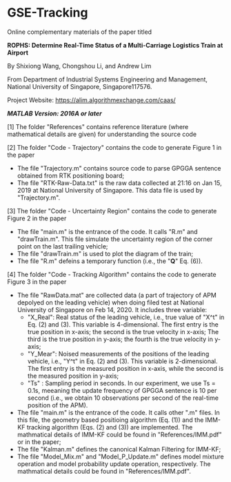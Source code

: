 # GSE-Tracking
Online complementary materials of the paper titled 

**ROPHS: Determine Real-Time Status of a Multi-Carriage Logistics Train at Airport**

By Shixiong Wang, Chongshou Li, and Andrew Lim

From Department of Industrial Systems Engineering and Management, National University of Singapore, Singapore117576. 

Project Website: <https://alim.algorithmexchange.com/caas/>



***MATLAB Version: 2016A or later***

[1] The folder "References" contains reference literature (where mathematical details are given) for understanding the source code

[2] The folder "Code - Trajectory" contains the code to generate Figure 1 in the paper
- The file "Trajectory.m" contains source code to parse GPGGA sentence obtained from RTK positioning board;
- The file "RTK-Raw-Data.txt" is the raw data collected at 21:16 on Jan 15, 2019 at National University of Singapore. This data file is used by "Trajectory.m".

[3] The folder "Code - Uncertainty Region" contains the code to generate Figure 2 in the paper
- The file "main.m" is the entrance of the code. It calls "R.m" and "drawTrain.m". This file simulate the uncertainty region of the corner point on the last trailing vehicle;
- The file "drawTrain.m" is used to plot the diagram of the train;
- The file "R.m" defeins a temporary function (i.e., the "**Q**" Eq. (6)).

[4] The folder "Code - Tracking Algorithm" contains the code to generate Figure 3 in the paper
- The file "RawData.mat" are collected data (a part of trajectory of APM depolyed on the leading vehicle) when doing filed test at National University of Singapore on Feb 14, 2020. It includes three variable:
  + "X_Real": Real status of the leading vehicle, i.e., true value of "X^t" in Eq. (2) and (3). This variable is 4-dimensional. The first entry is the true position in x-axis; the second is the true velocity in x-axis; The third is the true position in y-axis; the fourth is the true velocity in y-axis; 
  + "Y_Mear": Noised measurements of the positions of the leading vehicle, i.e., "Y^t" in Eq. (2) and (3). This variable is 2-dimensional. The first entry is the measured position in x-axis, while the second is the measured position in y-axis;
  + "Ts"    : Sampling period in seconds. In our experiment, we use Ts = 0.1s, meeaning the update frequency of GPGGA sentence is 10 per second (i.e., we obtain 10 observations per second of the real-time position of the APM).
- The file "main.m" is the entrance of the code. It calls other ".m" files. In this file, the geometry based positioing algorithm (Eq. (1)) and the IMM-KF tracking algorithm (Eqs. (2) and (3)) are implemented. The mathmatical details of IMM-KF could be found in "References/IMM.pdf" or in the paper;
- The file "Kalman.m" defines the canonical Kalman Filtering for IMM-KF;
- The file "Model_Mix.m" and "Model_P_Update.m" defines model mixture operation and model probability update operation, respectively. The mathmatical details could be found in "References/IMM.pdf".
